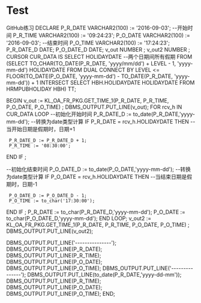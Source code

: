 # Test
GitHub练习
DECLARE
  P_R_DATE VARCHAR2(100) := '2016-09-03'; --开始时间
  P_R_TIME VARCHAR2(100) := '09:24:23';
  P_O_DATE VARCHAR2(100) := '2016-09-03'; --结束时间
  P_O_TIME VARCHAR2(100) := '17:24:23';
  P_R_DATE_D DATE;
  P_O_DATE_D DATE;
  v_out NUMBER ;
  v_out2 NUMBER ;
  CURSOR CUR_DATA IS
    SELECT HOLIDAYDATE --两个日期间所有假期
      FROM (SELECT TO_CHAR(TO_DATE(P_R_DATE, 'yyyy/mm/dd') + LEVEL - 1,
                           'yyyy-mm-dd') HOLIDAYDATE
              FROM DUAL
            CONNECT BY LEVEL <=
                       FLOOR(TO_DATE(P_O_DATE, 'yyyy-mm-dd') -
                             TO_DATE(P_R_DATE, 'yyyy-mm-dd')) + 1
            INTERSECT
            SELECT HBH.HOLIDAYDATE HOLIDAYDATE FROM HRMPUBHOLIDAY HBH) TT;
            
BEGIN 
 v_out := KL_OA_FR_PKG.GET_TIME_1(P_R_DATE, P_R_TIME, P_O_DATE, P_O_TIME) ; 
 DBMS_OUTPUT.PUT_LINE(v_out); 
 FOR rcv_h IN CUR_DATA LOOP
   --初始化开始时间
   P_R_DATE_D := to_date(P_R_DATE,'yyyy-mm-dd'); --转换为date类型计算
   IF P_R_DATE = rcv_h.HOLIDAYDATE THEN --当开始日期是假期时，日期+1
     
     P_R_DATE_D := P_R_DATE_D + 1;
     P_R_TIME := '08:30:00';
   END IF ; 
     
   --初始化结束时间
   P_O_DATE_D := to_date(P_O_DATE,'yyyy-mm-dd'); --转换为date类型计算
   IF P_O_DATE = rcv_h.HOLIDAYDATE THEN --当结束日期是假期时，日期-1
       
     P_O_DATE_D := P_O_DATE_D - 1;
     P_O_TIME := to_char('17:30:00');
   END IF ;
   P_R_DATE := to_char(P_R_DATE_D,'yyyy-mm-dd');
   P_O_DATE := to_char(P_O_DATE_D,'yyyy-mm-dd');
  END LOOP;
  v_out2 := KL_OA_FR_PKG.GET_TIME_1(P_R_DATE, P_R_TIME, P_O_DATE, P_O_TIME) ; 
 DBMS_OUTPUT.PUT_LINE(v_out2); 
  
  DBMS_OUTPUT.PUT_LINE('---------------'); 
  DBMS_OUTPUT.PUT_LINE(P_R_DATE);
  DBMS_OUTPUT.PUT_LINE(P_R_TIME); 
  DBMS_OUTPUT.PUT_LINE(P_O_DATE);
  DBMS_OUTPUT.PUT_LINE(P_O_TIME);
  DBMS_OUTPUT.PUT_LINE('---------------'); 
  DBMS_OUTPUT.PUT_LINE(to_date(P_R_DATE,'yyyy-dd-mm'));
  DBMS_OUTPUT.PUT_LINE(P_R_TIME); 
  DBMS_OUTPUT.PUT_LINE(P_O_DATE);
  DBMS_OUTPUT.PUT_LINE(P_O_TIME);
END;
